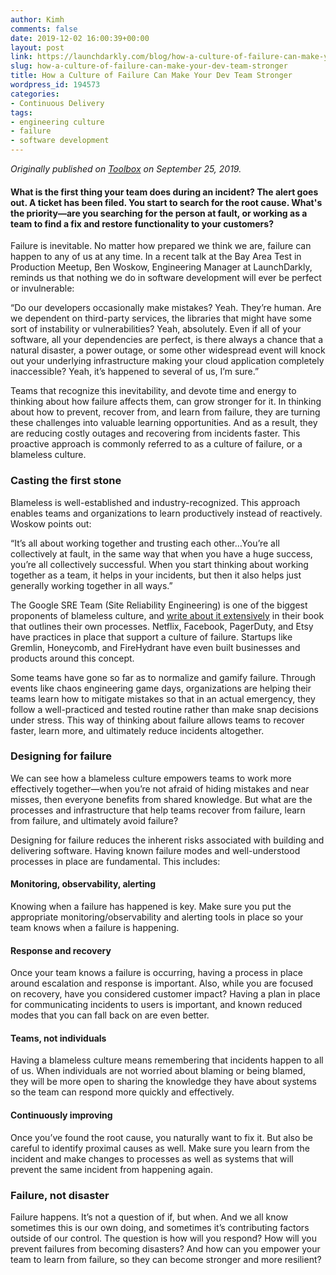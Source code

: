 ```yaml
---
author: Kimh
comments: false
date: 2019-12-02 16:00:39+00:00
layout: post
link: https://launchdarkly.com/blog/how-a-culture-of-failure-can-make-your-dev-team-stronger/
slug: how-a-culture-of-failure-can-make-your-dev-team-stronger
title: How a Culture of Failure Can Make Your Dev Team Stronger
wordpress_id: 194573
categories:
- Continuous Delivery
tags:
- engineering culture
- failure
- software development
---
```


_Originally published on [Toolbox](https://it.toolbox.com/guest-article/how-a-culture-of-failure-can-make-your-dev-team-stronger) on September 25, 2019._


#### What is the first thing your team does during an incident? The alert goes out. A ticket has been filed. You start to search for the root cause. What's the priority—are you searching for the person at fault, or working as a team to find a fix and restore functionality to your customers?


Failure is inevitable. No matter how prepared we think we are, failure can happen to any of us at any time. In a recent talk at the Bay Area Test in Production Meetup, Ben Woskow, Engineering Manager at LaunchDarkly, reminds us that nothing we do in software development will ever be perfect or invulnerable:

“Do our developers occasionally make mistakes? Yeah. They’re human. Are we dependent on third-party services, the libraries that might have some sort of instability or vulnerabilities? Yeah, absolutely. Even if all of your software, all your dependencies are perfect, is there always a chance that a natural disaster, a power outage, or some other widespread event will knock out your underlying infrastructure making your cloud application completely inaccessible? Yeah, it’s happened to several of us, I’m sure.”

Teams that recognize this inevitability, and devote time and energy to thinking about how failure affects them, can grow stronger for it. In thinking about how to prevent, recover from, and learn from failure, they are turning these challenges into valuable learning opportunities. And as a result, they are reducing costly outages and recovering from incidents faster. This proactive approach is commonly referred to as a culture of failure, or a blameless culture.


### Casting the first stone


Blameless is well-established and industry-recognized. This approach enables teams and organizations to learn productively instead of reactively. Woskow points out:

“It’s all about working together and trusting each other…You’re all collectively at fault, in the same way that when you have a huge success, you’re all collectively successful. When you start thinking about working together as a team, it helps in your incidents, but then it also helps just generally working together in all ways.”

The Google SRE Team (Site Reliability Engineering) is one of the biggest proponents of blameless culture, and [write about it extensively](https://landing.google.com/sre/sre-book/chapters/postmortem-culture/) in their book that outlines their own processes. Netflix, Facebook, PagerDuty, and Etsy have practices in place that support a culture of failure. Startups like Gremlin, Honeycomb, and FireHydrant have even built businesses and products around this concept.

Some teams have gone so far as to normalize and gamify failure. Through events like chaos engineering game days, organizations are helping their teams learn how to mitigate mistakes so that in an actual emergency, they follow a well-practiced and tested routine rather than make snap decisions under stress. This way of thinking about failure allows teams to recover faster, learn more, and ultimately reduce incidents altogether.


### Designing for failure


We can see how a blameless culture empowers teams to work more effectively together—when you’re not afraid of hiding mistakes and near misses, then everyone benefits from shared knowledge. But what are the processes and infrastructure that help teams recover from failure, learn from failure, and ultimately avoid failure?

Designing for failure reduces the inherent risks associated with building and delivering software. Having known failure modes and well-understood processes in place are fundamental. This includes:


#### Monitoring, observability, alerting


Knowing when a failure has happened is key. Make sure you put the appropriate monitoring/observability and alerting tools in place so your team knows when a failure is happening.


#### Response and recovery


Once your team knows a failure is occurring, having a process in place around escalation and response is important. Also, while you are focused on recovery, have you considered customer impact? Having a plan in place for communicating incidents to users is important, and known reduced modes that you can fall back on are even better.


#### Teams, not individuals


Having a blameless culture means remembering that incidents happen to all of us. When individuals are not worried about blaming or being blamed, they will be more open to sharing the knowledge they have about systems so the team can respond more quickly and effectively.


#### Continuously improving


Once you’ve found the root cause, you naturally want to fix it. But also be careful to identify proximal causes as well. Make sure you learn from the incident and make changes to processes as well as systems that will prevent the same incident from happening again.


### Failure, not disaster


Failure happens. It’s not a question of if, but when. And we all know sometimes this is our own doing, and sometimes it’s contributing factors outside of our control. The question is how will you respond? How will you prevent failures from becoming disasters? And how can you empower your team to learn from failure, so they can become stronger and more resilient?


